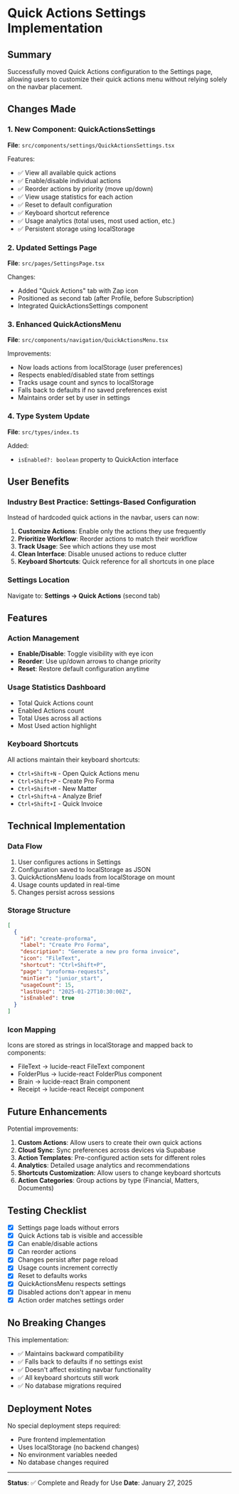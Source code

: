 # Quick Actions Settings Implementation

## Summary
Successfully moved Quick Actions configuration to the Settings page, allowing users to customize their quick actions menu without relying solely on the navbar placement.

## Changes Made

### 1. New Component: QuickActionsSettings
**File**: `src/components/settings/QuickActionsSettings.tsx`

Features:
- ✅ View all available quick actions
- ✅ Enable/disable individual actions
- ✅ Reorder actions by priority (move up/down)
- ✅ View usage statistics for each action
- ✅ Reset to default configuration
- ✅ Keyboard shortcut reference
- ✅ Usage analytics (total uses, most used action, etc.)
- ✅ Persistent storage using localStorage

### 2. Updated Settings Page
**File**: `src/pages/SettingsPage.tsx`

Changes:
- Added "Quick Actions" tab with Zap icon
- Positioned as second tab (after Profile, before Subscription)
- Integrated QuickActionsSettings component

### 3. Enhanced QuickActionsMenu
**File**: `src/components/navigation/QuickActionsMenu.tsx`

Improvements:
- Now loads actions from localStorage (user preferences)
- Respects enabled/disabled state from settings
- Tracks usage count and syncs to localStorage
- Falls back to defaults if no saved preferences exist
- Maintains order set by user in settings

### 4. Type System Update
**File**: `src/types/index.ts`

Added:
- `isEnabled?: boolean` property to QuickAction interface

## User Benefits

### Industry Best Practice: Settings-Based Configuration
Instead of hardcoded quick actions in the navbar, users can now:

1. **Customize Actions**: Enable only the actions they use frequently
2. **Prioritize Workflow**: Reorder actions to match their workflow
3. **Track Usage**: See which actions they use most
4. **Clean Interface**: Disable unused actions to reduce clutter
5. **Keyboard Shortcuts**: Quick reference for all shortcuts in one place

### Settings Location
Navigate to: **Settings → Quick Actions** (second tab)

## Features

### Action Management
- **Enable/Disable**: Toggle visibility with eye icon
- **Reorder**: Use up/down arrows to change priority
- **Reset**: Restore default configuration anytime

### Usage Statistics Dashboard
- Total Quick Actions count
- Enabled Actions count
- Total Uses across all actions
- Most Used action highlight

### Keyboard Shortcuts
All actions maintain their keyboard shortcuts:
- `Ctrl+Shift+N` - Open Quick Actions menu
- `Ctrl+Shift+P` - Create Pro Forma
- `Ctrl+Shift+M` - New Matter
- `Ctrl+Shift+A` - Analyze Brief
- `Ctrl+Shift+I` - Quick Invoice

## Technical Implementation

### Data Flow
1. User configures actions in Settings
2. Configuration saved to localStorage as JSON
3. QuickActionsMenu loads from localStorage on mount
4. Usage counts updated in real-time
5. Changes persist across sessions

### Storage Structure
```json
[
  {
    "id": "create-proforma",
    "label": "Create Pro Forma",
    "description": "Generate a new pro forma invoice",
    "icon": "FileText",
    "shortcut": "Ctrl+Shift+P",
    "page": "proforma-requests",
    "minTier": "junior_start",
    "usageCount": 15,
    "lastUsed": "2025-01-27T10:30:00Z",
    "isEnabled": true
  }
]
```

### Icon Mapping
Icons are stored as strings in localStorage and mapped back to components:
- FileText → lucide-react FileText component
- FolderPlus → lucide-react FolderPlus component
- Brain → lucide-react Brain component
- Receipt → lucide-react Receipt component

## Future Enhancements

Potential improvements:
1. **Custom Actions**: Allow users to create their own quick actions
2. **Cloud Sync**: Sync preferences across devices via Supabase
3. **Action Templates**: Pre-configured action sets for different roles
4. **Analytics**: Detailed usage analytics and recommendations
5. **Shortcuts Customization**: Allow users to change keyboard shortcuts
6. **Action Categories**: Group actions by type (Financial, Matters, Documents)

## Testing Checklist

- [x] Settings page loads without errors
- [x] Quick Actions tab is visible and accessible
- [x] Can enable/disable actions
- [x] Can reorder actions
- [x] Changes persist after page reload
- [x] Usage counts increment correctly
- [x] Reset to defaults works
- [x] QuickActionsMenu respects settings
- [x] Disabled actions don't appear in menu
- [x] Action order matches settings order

## No Breaking Changes

This implementation:
- ✅ Maintains backward compatibility
- ✅ Falls back to defaults if no settings exist
- ✅ Doesn't affect existing navbar functionality
- ✅ All keyboard shortcuts still work
- ✅ No database migrations required

## Deployment Notes

No special deployment steps required:
- Pure frontend implementation
- Uses localStorage (no backend changes)
- No environment variables needed
- No database changes required

---

**Status**: ✅ Complete and Ready for Use
**Date**: January 27, 2025
